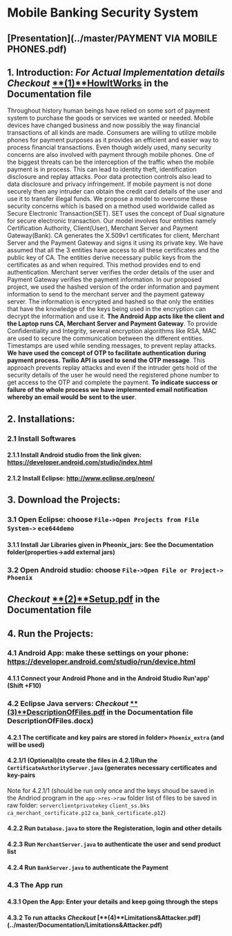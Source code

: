 # Mobile Banking Security System
## [Presentation](../master/PAYMENT VIA MOBILE PHONES.pdf)
## 1. Introduction: *For Actual Implementation details Checkout* [**(1)**HowItWorks](../master/Documentation/HowItWorks.pdf) in the Documentation file

Throughout history human beings have relied on some sort of payment system to purchase the goods or services we wanted or needed. Mobile devices have changed business and now possibly the way financial transactions of all kinds are made. Consumers are willing to utilize mobile phones for payment purposes as it provides an efficient and easier way to process financial transactions. 
Even though widely used, many security concerns are also involved with payment through mobile phones. One of the biggest threats can be the interception of the traffic when the mobile payment is in process. This can lead to identity theft, identification disclosure and replay attacks. Poor data protection controls also lead to data disclosure and privacy infringement. If mobile payment is not done securely then any intruder can obtain the credit card details of the user and use it to transfer illegal funds.
We propose a model to overcome these security concerns which is based on a method used worldwide called as Secure Electronic Transaction(SET). SET uses the concept of Dual signature for secure electronic transaction. Our model involves four entities namely Certification Authority, Client(User), Merchant Server and Payment Gateway(Bank). CA generates the X.509v1 certificates for client, Merchant Server and the Payment Gateway and signs it using its private key. We have assumed that all the 3 entities have access to all these certificates and the public key of CA. The entities derive necessary public keys from the certificates as and when required. This method provides end to end authentication. Merchant server verifies the order details of the user and Payment Gateway verifies the payment information. In our proposed project, we used the hashed version of the order information and payment information to send to the merchant server and the payment gateway server. The information is encrypted and hashed so that only the entities that have the knowledge of the keys being used in the encryption can decrypt the information and use it.
**The Android App acts like the client and the Laptop runs CA, Merchant Server and Payment Gateway**. To provide Confidentiality and Integrity, several encryption algorithms like RSA, MAC are used to secure the communication between the different entities. Timestamps are used while sending messages, to prevent replay attacks. **We have used the concept of OTP to facilitate authentication during payment process. Twilio API is used to send the OTP message**. This approach prevents replay attacks and even if the intruder gets hold of the security details of the user he would need the registered phone number to get access to the OTP and complete the payment. **To indicate success or failure of the whole process we have implemented email notification whereby an email would be sent to the user**.

## 2. Installations:
### 2.1 Install Softwares
#### 2.1.1 Install Android studio from the link given:   https://developer.android.com/studio/index.html
#### 2.1.2 Install Eclipse: http://www.eclipse.org/neon/

## 3. Download the Projects:
### 3.1 Open Eclipse: choose `File->Open Projects from File System->` <path> `ece644demo`
#### 3.1.1 Install Jar Libraries given in Pheonix_jars: See the Documentation folder(properties->add external jars)
### 3.2 Open Android studio: choose `File->Open File or Project->` <path> `Phoenix`

## *Checkout* [**(2)**Setup.pdf](../master/Documentation/Setup.pdf) in the Documentation file

## 4. Run the Projects:

### 4.1 Android App: make these settings on your phone: https://developer.android.com/studio/run/device.html
#### 4.1.1 Connect your Android Phone and in the Android Studio Run'app' (Shift +F10)

### 4.2 Eclipse Java servers: *Checkout* [**(3)**DescriptionOfFiles.pdf](../master/Documentation/DescriptionOfFiles.pdf) in the Documentation file DescriptionOfFiles.docx)
#### 4.2.1 The certificate and key pairs are stored in folder> `Phoenix_extra` (and will be used)
#### 4.2.1/1 (Optional)(to create the files in 4.2.1)Run the `CertificateAuthorityServer.java` (generates necessary certificates and key-pairs
Note for 4.2.1/1 (should be run only once and the keys shoud be saved in the Andriod program in the `app->res->raw` folder
list of files to be saved in raw folder:
`serverclientprivatekey`
`client_ss.bks`
`ca_merchant_certificate.p12`
`ca_bank_certificate.p12`)
#### 4.2.2 Run `Database.java` to store the Registeration, login and other details
#### 4.2.3 Run `MerchantServer.java` to authenticate the user and send product list  
#### 4.2.4 Run `BankServer.java` to authenticate the Payment  

### 4.3 The App run
#### 4.3.1 Open the App: Enter your details and keep going through the steps
#### 4.3.2 To run attacks *Checkout* [**(4)**Limitations&Attacker.pdf] (../master/Documentation/Limitations&Attacker.pdf)

